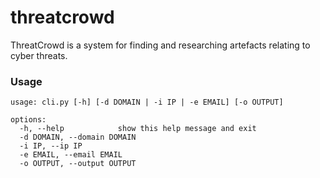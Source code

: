 # threatcrowd
ThreatCrowd is a system for finding and researching artefacts relating to cyber threats.


### Usage
```text
usage: cli.py [-h] [-d DOMAIN | -i IP | -e EMAIL] [-o OUTPUT]

options:
  -h, --help            show this help message and exit
  -d DOMAIN, --domain DOMAIN
  -i IP, --ip IP
  -e EMAIL, --email EMAIL
  -o OUTPUT, --output OUTPUT

```